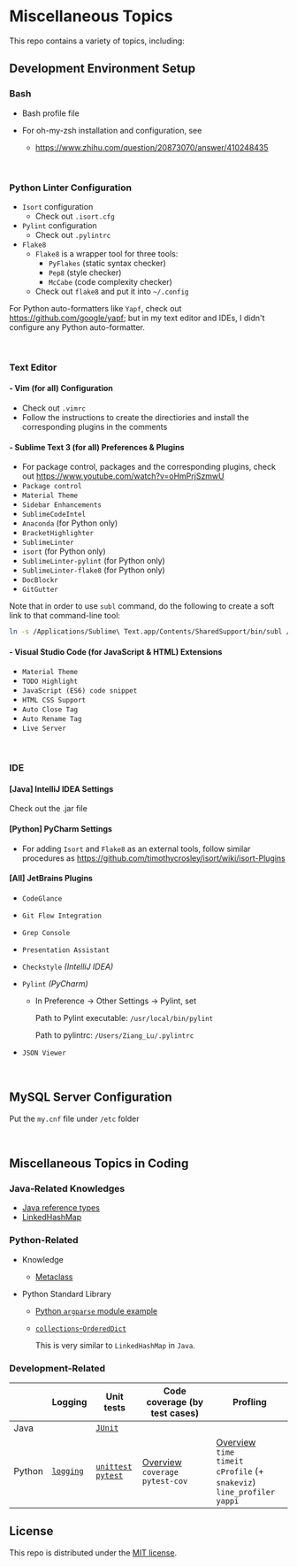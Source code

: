 # Miscellaneous Topics

This repo contains a variety of topics, including:

## Development Environment Setup

### Bash

* Bash profile file
* For oh-my-zsh installation and configuration, see

  * https://www.zhihu.com/question/20873070/answer/410248435

<br>

### Python Linter Configuration

* `Isort` configuration
  * Check out `.isort.cfg`
* `Pylint` configuration
  * Check out `.pylintrc`
* `Flake8`
  * `Flake8` is a wrapper tool for three tools:
    * `PyFlakes` (static syntax checker)
    * `Pep8` (style checker)
    * `McCabe` (code complexity checker)
  * Check out `flake8` and put it into `~/.config`

For Python auto-formatters like `Yapf`, check out https://github.com/google/yapf; but in my text editor and IDEs, I didn't configure any Python auto-formatter.

<br>

### Text Editor

#### - Vim   (for all)   Configuration

* Check out `.vimrc`
* Follow the instructions to create the directiories and install the corresponding plugins in the comments

#### - Sublime Text 3   (for all)   Preferences & Plugins

* For package control, packages and the corresponding plugins, check out https://www.youtube.com/watch?v=oHmPrjSzmwU
* `Package control`
* `Material Theme`
* `Sidebar Enhancements`
* `SublimeCodeIntel`
* `Anaconda`   (for Python only)
* `BracketHighlighter`
* `SublimeLinter`
* `isort`   (for Python only)
* `SublimeLinter-pylint`   (for Python only)
* `SublimeLinter-flake8`   (for Python only)
* `DocBlockr`
* `GitGutter`

Note that in order to use `subl` command, do the following to create a soft link to that command-line tool:

```bash
ln -s /Applications/Sublime\ Text.app/Contents/SharedSupport/bin/subl /usr/local/bin/subl
```

#### - Visual Studio Code   (for JavaScript & HTML)   Extensions

* `Material Theme`
* `TODO Highlight`
* `JavaScript (ES6) code snippet`
* `HTML CSS Support`
* `Auto Close Tag`
* `Auto Rename Tag`
* `Live Server`

<br>

### IDE

#### [Java]   IntelliJ IDEA Settings

Check out the .jar file

#### [Python]   PyCharm Settings

* For adding `Isort` and `Flake8` as an external tools, follow similar procedures as https://github.com/timothycrosley/isort/wiki/isort-Plugins

#### [All]   JetBrains Plugins

* `CodeGlance`

* `Git Flow Integration`

* `Grep Console`

* `Presentation Assistant`

* `Checkstyle`   *(IntelliJ IDEA)*

* `Pylint`   *(PyCharm)*

  * In Preference -> Other Settings -> Pylint, set

    Path to Pylint executable: `/usr/local/bin/pylint`

    Path to pylintrc: `/Users/Ziang_Lu/.pylintrc`

* `JSON Viewer`

<br>

## MySQL Server Configuration

Put the `my.cnf` file under `/etc` folder

<br>

## Miscellaneous Topics in Coding

### Java-Related Knowledges

* <a href="https://github.com/Ziang-Lu/Miscellaneous/blob/master/Java-Related/Java%20Reference%20Types.md">Java reference types</a>
* <a href="https://github.com/Ziang-Lu/Miscellaneous/blob/master/Java-Related/LinkedHashMap">LinkedHashMap</a>

### Python-Related

* Knowledge
  
  * <a href="https://github.com/Ziang-Lu/Miscellaneous/tree/master/Python-Related/Knowledge/Metaclass">Metaclass</a>
* Python Standard Library
  
  * <a href="https://github.com/Ziang-Lu/Miscellaneous/blob/master/Python%20Standard%20Modules%20Demo/argparse_demo.py">Python `argparse` module example</a>
  
  * <a href="[https://github.com/Ziang-Lu/Miscellaneous/tree/master/Python-Related/Python%20Standard%20Library/collections-OrderedDict](https://github.com/Ziang-Lu/Miscellaneous/tree/master/Python-Related/Python Standard Library/collections-OrderedDict)">`collections`-`OrderedDict`</a>
  
    This is very similar to `LinkedHashMap` in `Java`.

### Development-Related

|        | Logging                                                      | Unit tests                                                   | Code coverage (by test cases)                                | Profling                                                     |
| ------ | ------------------------------------------------------------ | ------------------------------------------------------------ | ------------------------------------------------------------ | ------------------------------------------------------------ |
| Java   |                                                              | <a href="https://github.com/Ziang-Lu/Miscellaneous/tree/master/Unit%20Tests/JUnit%20for%20Java">`JUnit`</a> |                                                              |                                                              |
| Python | <a href="https://github.com/Ziang-Lu/Miscellaneous/blob/master/Logging/err.py">`logging`</a> | <a href="https://github.com/Ziang-Lu/Miscellaneous/tree/master/Unit%20Tests/unittest%20for%20Python">`unittest`</a><br><a href="https://github.com/Ziang-Lu/Miscellaneous/tree/master/Unit%20Tests/pytest%20for%20Python">`pytest`</a> | <a href="https://github.com/Ziang-Lu/Miscellaneous/blob/master/Code%20Coverage/Python/Python%20Code%20Coverage.md">Overview</a><br>`coverage`<br>`pytest-cov` | <a href="https://github.com/Ziang-Lu/Miscellaneous/blob/master/Profiling/Python%20Profiling.md">Overview</a><br>`time`<br>`timeit`<br>`cProfile` (+ `snakeviz`)<br>`line_profiler`<br>`yappi` |
## License

 This repo is distributed under the <a href="https://github.com/Ziang-Lu/Miscellaneous/blob/master/LICENSE">MIT license</a>.

